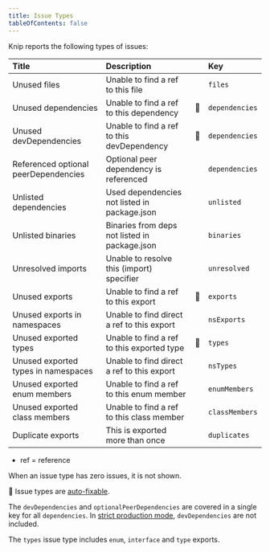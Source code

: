 ```yaml
---
title: Issue Types
tableOfContents: false
---
```


Knip reports the following types of issues:

| Title                                | Description                                   |     | Key            |
| :----------------------------------- | :-------------------------------------------- | --- | :------------- |
| Unused files                         | Unable to find a ref to this file             |     | `files`        |
| Unused dependencies                  | Unable to find a ref to this dependency       | 🔧  | `dependencies` |
| Unused devDependencies               | Unable to find a ref to this devDependency    | 🔧  | `dependencies` |
| Referenced optional peerDependencies | Optional peer dependency is referenced        |     | `dependencies` |
| Unlisted dependencies                | Used dependencies not listed in package.json  |     | `unlisted`     |
| Unlisted binaries                    | Binaries from deps not listed in package.json |     | `binaries`     |
| Unresolved imports                   | Unable to resolve this (import) specifier     |     | `unresolved`   |
| Unused exports                       | Unable to find a ref to this export           | 🔧  | `exports`      |
| Unused exports in namespaces         | Unable to find direct a ref to this export    |     | `nsExports`    |
| Unused exported types                | Unable to find a ref to this exported type    | 🔧  | `types`        |
| Unused exported types in namespaces  | Unable to find direct a ref to this export    |     | `nsTypes`      |
| Unused exported enum members         | Unable to find a ref to this enum member      |     | `enumMembers`  |
| Unused exported class members        | Unable to find a ref to this class member     |     | `classMembers` |
| Duplicate exports                    | This is exported more than once               |     | `duplicates`   |

- ref = reference

When an issue type has zero issues, it is not shown.

🔧 Issue types are [auto-fixable][1].

The `devDependencies` and `optionalPeerDependencies` are covered in a single key
for all `dependencies`. In [strict production mode][2], `devDependencies` are
not included.

The `types` issue type includes `enum`, `interface` and `type` exports.

[1]: ../features/auto-fix.mdx
[2]: ../features/production-mode.md#strict-mode
